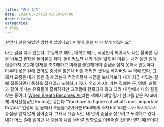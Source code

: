 ```yaml
---
title: "중심 잡기"
date: 2024-05-27T23:40:30-04:00
draft: false
categories:
- Blog
---
```


살면서 길을 잃었던 경험이 있었나요? 어떻게 길을 다시 찾게 되었나요?

나는 길을 자주 잃는다. 고등학교 때도, 대학교 때도, 직장인이 되어서도 나는 올바른 길을 놔두고 한참을 돌아온듯 하다. 돌이켜보면 내가 길을 잃게 된 이유는 내가 놓인 길에 집중하지 못한채 현재를 초조해하고 미래를 불안해하며 중심을 잡지 못해서 인듯하다. 아무리 옳은 길에 있어도 중심을 잃은채 비틀 거리면 샛길로 빠져버릴 수 밖에 없다. 그래서 요즘은 내가 옳은 길에 있는지 걱정하면서 시간을 보내기보다 내가 지금 서있는 길에 집중하면서 중심을 잡으려고 노력하고 있다. 우리가 지나가는 길에는 돈, 명예, 쾌락과 같이 빛나는 유혹들이 즐비하지만 그것들에 현혹되지 않고 되려 내 안에서 나의 길을 찾는 중이다. [When Breath Becomes Air](https://en.wikipedia.org/wiki/When_Breath_Becomes_Air)라는 책에서 폐암 말기 선고를 받은 Paul에게 의사선생님인 Emma는 묻는다 “You have to figure out what’s most important to you.” 인생의 길 끝에서 죽음을 맞이하는 Paul에게 조차 Emma는 그가 마지막까지 중심을 잃지 않게 잡아준다. 그래서 요즘 나는 내 안의 중심을 잡으려고 노력하고 있다. 내가 어느 길에 놓이던 내 중심이 나를 올바른 방향으로 이끌어줄 것이라 믿기 때문이다.